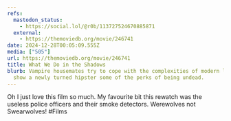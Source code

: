 ```yaml
---
refs:
  mastodon_status:
    - https://social.lol/@r0b/113727524670885871
  external:
    - https://themoviedb.org/movie/246741
date: 2024-12-28T00:05:09.555Z
media: ["505"]
url: https://themoviedb.org/movie/246741
title: What We Do in the Shadows
blurb: Vampire housemates try to cope with the complexities of modern life and
  show a newly turned hipster some of the perks of being undead.
---
```


Oh I just love this film so much. My favourite bit this rewatch was the useless police officers and their smoke detectors. Werewolves not Swearwolves! #Films

